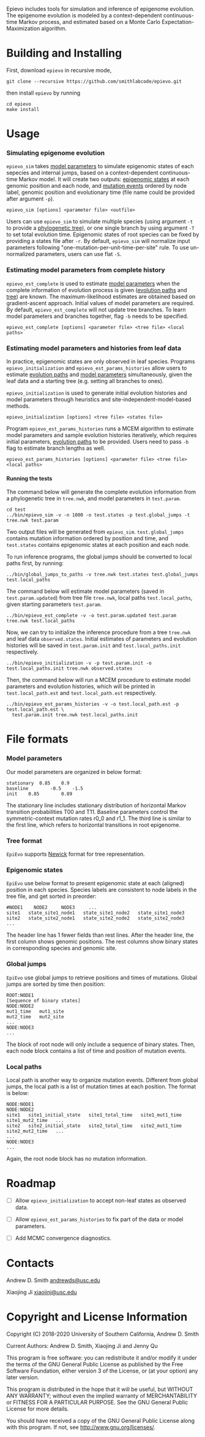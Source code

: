 Epievo includes tools for simulation and inference of epigenome evolution.
The epigenome evolution is modeled by a context-dependent continuous-time
Markov process, and estimated based
on a Monte Carlo Expectation-Maximization algorithm.


Building and Installing 
=======================

First, download `epievo` in recursive mode,
```
git clone --recursive https://github.com/smithlabcode/epievo.git
```
then install `epievo` by running
```
cd epievo
make install
```


Usage
========================
### Simulating epigenome evolution
`epievo_sim` takes [model parameters](#model-parameters) to
simulate epigenomic states of each sepecies
and internal jumps, based on a context-dependent continuous-time
Markov model. It will create two outputs:
[epigenomic states](#epigenomic-states) at each genomic position and each
node,
and [mutation events](#global-jumps) ordered by node label, genomic
position and evolutionary time (file name could be provided after argument `-p`).

```
epievo_sim [options] <parameter file> <outfile>
```
Users can use `epievo_sim` to simulate multiple species (using argument `-t` to
provide a [phylogenetic tree](#tree-format)), or one single branch by using
argument `-T` to set total evolution time.
Epigenomic states of root species can be fixed by providing a states file
after `-r`. By default, `epievo_sim` will normalize input parameters following
"one-mutation-per-unit-time-per-site" rule. To use un-normalized
parameters, users can use flat `-S`.


### Estimating model parameters from complete history
`epievo_est_complete` is used to estimate [model parameters](#model-parameters)
when the complete information of evolution process is given
([evolution paths](#local-paths) and [tree](tree-format)) are known.
The maximum-likelihood estimates are obtained based on gradient-ascent approach.
Initial values of model parameters are required.
By default, `epievo_est_complete` will not update tree branches. To
learn model parameters and branches together, flag `-b` needs to be specified.
```
epievo_est_complete [options] <parameter file> <tree file> <local paths>
```

### Estimating model parameters and histories from leaf data
In practice, epigenomic states are only observed in leaf species.
Programs `epievo_initialization` and `epievo_est_params_histories` allow
users to estimate [evolution paths](#local-paths) and
[model parameters](#model-parameters) simultaneously, given
the leaf data and a starting tree (e.g. setting all branches to ones). 

`epievo_initialization` is used to generate initial evolution histories
and model parameters through heuristics and site-independent-model-based
methods.
```
epievo_initialization [options] <tree file> <states file>

```

Program `epievo_est_params_histories` runs a MCEM algorithm to estimate model
parameters and sample evolution histories iteratively, which requires
initial parameters, [evolution paths](#local-paths) to be provided.
Users need to pass `-b` flag to estimate branch lengths as well.
```
epievo_est_params_histories [options] <parameter file> <tree file> <local paths>
```

#### Running the tests

The command below will generate the complete evolution information from
a phylogenetic tree in `tree.nwk`, and model parameters in `test.param`.
```
cd test
../bin/epievo_sim -v -n 1000 -o test.states -p test.global_jumps -t tree.nwk test.param
```
Two output files will be generated from `epievo_sim`.
`test.global_jumps` contains mutation information ordered by position
and time, and `test.states` contains epigenomic states at each position and each node.

To run inference programs, the global jumps should be converted to
local paths first, by running:
```
../bin/global_jumps_to_paths -v tree.nwk test.states test.global_jumps test.local_paths
```

The command below will estimate model parameters (saved in `test.param.updated`) from
tree file `tree.nwk`, local paths `test.local_paths`, given starting parameters
`test.param`.
```
../bin/epievo_est_complete -v -o test.param.updated test.param tree.nwk test.local_paths
```

Now, we can try to initialize the inference procedure from a tree `tree.nwk` and
leaf data `observed.states`. Initial estimates of parameters and evolution histories
will be saved in `test.param.init` and `test.local_paths.init` respectively.
```
../bin/epievo_initialization -v -p test.param.init -o test.local_paths.init tree.nwk observed.states
```
Then, the command below will run a MCEM procedure to estimate model parameters and
evolution histories, which will be printed in `test.local_path.est`
and `test.local_path.est` respectively.
```
../bin/epievo_est_params_histories -v -o test.local_path.est -p test.local_path.est \
  test.param.init tree.nwk test.local_paths.init
```


File formats
========================
### Model parameters
Our model parameters are organized in below format:
```
stationary  0.85    0.9
baseline        -0.5    -1.5
init    0.85        0.89
```
The stationary line includes stationary distribution of horizontal Markov transition probabilities T00 and T11. Baseline parameters control the symmetric-context mutation rates r0_0 and r1_1. The third line is similar to the first line, which
refers to horizontal transitions in root epigenome.

### Tree format
`EpiEvo` supports [Newick](http://evolution.genetics.washington.edu/phylip/newicktree.html)
format for tree representation.

### Epigenomic states
`EpiEvo` use below format to present epigenomic state at each (aligned) position in each species.
Species labels are consistent to node labels in the tree file, and get sorted in preorder: 
```
#NODE1    NODE2     NODE3     ...
site1   state_site1_node1   state_site1_node2   state_site1_node3
site2   state_site2_node1   state_site2_node2   state_site2_node3
...
```
The header line has 1 fewer fields than rest lines.
After the header line, the first column shows genomic positions.
The rest columns show binary states in corresponding species and genomic site.

### Global jumps
`EpiEvo` use global jumps to retrieve positions and times of mutations.
Global jumps are sorted by time then position:
```
ROOT:NODE1
[Sequence of binary states]
NODE:NODE2
mut1_time   mut1_site
mut2_time   mut2_site
...
NODE:NODE3
...
```
The block of root node will only include a sequence of binary states.
Then, each node block contains a list of time and position of mutation events.

### Local paths
Local path is another way to organize mutation events.
Different from global jumps, the local path is a list of mutation times at each position.
The format is below:
```
NODE:NODE1
NODE:NODE2
site1   site1_initial_state   site1_total_time   site1_mut1_time    site1_mut2_time   ...
site2   site2_initial_state   site2_total_time   site2_mut1_time    site2_mut2_time   ...
...
NODE:NODE3
...
```
Again, the root node block has no mutation information.


Roadmap
========================

- [ ] Allow `epievo_initialization` to accept non-leaf states as observed data.
- [ ] Allow `epievo_est_params_histories` to fix part of the data or model parameters.
- [ ] Add MCMC convergence diagnostics.


Contacts
========================

Andrew D. Smith
andrewds@usc.edu

Xiaojing Ji
xiaojinj@usc.edu


Copyright and License Information
=================================

Copyright (C) 2018-2020
University of Southern California,
Andrew D. Smith
  
Current Authors:  Andrew D. Smith, Xiaojing Ji and Jenny Qu
  
This program is free software: you can redistribute it and/or modify
it under the terms of the GNU General Public License as published by
the Free Software Foundation, either version 3 of the License, or
(at your option) any later version.
  
This program is distributed in the hope that it will be useful,
but WITHOUT ANY WARRANTY; without even the implied warranty of
MERCHANTABILITY or FITNESS FOR A PARTICULAR PURPOSE.  See the
GNU General Public License for more details.
  
You should have received a copy of the GNU General Public License
along with this program.  If not, see <http://www.gnu.org/licenses/>.
